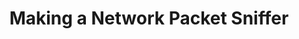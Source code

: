 ---
title: 'Making a Network Packet Sniffer'
description: 'Third Post'
pubDatetime: 2025-01-28
#heroImage: '/blog-placeholder-1.jpg'
---